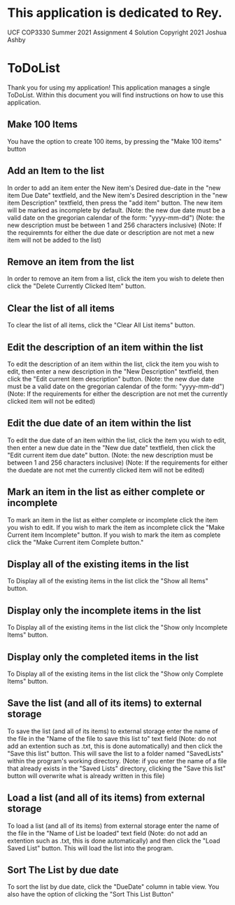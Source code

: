This application is dedicated to Rey.
=======

 UCF COP3330 Summer 2021 Assignment 4 Solution
 Copyright 2021 Joshua Ashby

   
ToDoList
=======
Thank you for using my application!
This application manages a single ToDoList.
Within this document you will find instructions 
on how to use this application.

Make 100 Items
-----------
You have the option to create 100 items, 
by pressing the "Make 100 items" button

Add an Item to the list
-----------

In order to add an item enter the New item's Desired due-date
in the "new item Due Date" textfield, and the New item's Desired description
in the "new item Description" textfield, then press the "add item" button.
The new item will be marked as incomplete by default.
(Note: the new due date must be a valid date on the gregorian calendar of
the form: "yyyy-mm-dd")
(Note: the new description must be between 1 and 256 characters inclusive)
(Note: If the requiremnts for either the due date or description are not
met a new item will not be added to the list)

Remove an item from the list
-----------
In order to remove an item from a list, click the item you wish to delete
then click the "Delete Currently Clicked Item" button.

Clear the list of all items
-----------
To clear the list of all items, click the "Clear All List items" button.

Edit the description of an item within the list
-----------
To edit the description of an item within the list, click the item
you wish to edit, then enter a new description in the "New Description"
textfield, then click the "Edit current item description" button.
(Note: the new due date must be a valid date on the gregorian calendar of
the form: "yyyy-mm-dd")
(Note: If the requirements for either the description are not
met the currently clicked item will not be edited)

Edit the due date of an item within the list
-----------
To edit the due date of an item within the list, click the item
you wish to edit, then enter a new due date in the "New due date"
textfield, then click the "Edit current item due date" button.
(Note: the new description must be between 1 and 256 characters inclusive)
(Note: If the requirements for either the duedate are not
met the currently clicked item will not be edited)

Mark an item in the list as either complete or incomplete
-----------
To mark an item in the list as either complete or incomplete
click the item you wish to edit. If you wish to mark the item as incomplete
click the "Make Current item Incomplete" button. If you wish to mark the 
item as complete click the "Make Current item Complete button."

Display all of the existing items in the list
-----------
To Display all of the existing items in the list click the 
"Show all Items" button.

Display only the incomplete items in the list
-----------
To Display all of the existing items in the list click the
"Show only Incomplete Items" button.

Display only the completed items in the list
-----------
To Display all of the existing items in the list click the
"Show only Complete Items" button.

Save the list (and all of its items) to external storage
-----------
To save the list (and all of its items) to external storage
enter the name of the file in the "Name of the file to save this list to"
text field (Note: do not add an extention such as .txt, 
this is done automatically) and then click the "Save this list" button.
This will save the list to a folder named "SavedLists" within 
the program's working directory. (Note: if you enter the name of a 
file that already exists in the "Saved Lists" directory, clicking 
the "Save this list" button will overwrite what is already 
written in this file)

Load a list (and all of its items) from external storage
-----------
To load a list (and all of its items) from external storage
enter the name of the file in the "Name of List be loaded"
text field (Note: do not add an extention such as .txt,
this is done automatically) and then click the "Load Saved List" button.
This will load the list into the program.

Sort The List by due date
-----------
To sort the list by due date, click the "DueDate" column in table view.
You also have the option of clicking the "Sort This List Button"

